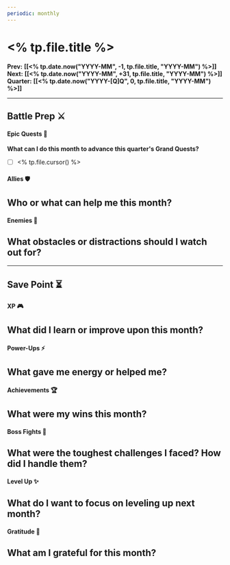 ```yaml
---
periodic: monthly
---
```

# <% tp.file.title %>

**Prev:** **[[<% tp.date.now("YYYY-MM", -1, tp.file.title, "YYYY-MM") %>]]**
**Next:** **[[<% tp.date.now("YYYY-MM", +31, tp.file.title, "YYYY-MM") %>]]**
**Quarter:** **[[<% tp.date.now("YYYY-[Q]Q", 0, tp.file.title, "YYYY-MM") %>]]**

___
## Battle Prep ⚔️
#### Epic Quests 🏹
**What can I do this month to advance this quarter's Grand Quests?**
- [ ] <% tp.file.cursor() %>
#### Allies 🛡️
 **Who or what can help me this month?**  
- 
#### Enemies 👹
**What obstacles or distractions should I watch out for?**  
- 

---
## Save Point ⏳ 
#### XP 🎮
**What did I learn or improve upon this month?**  
- 
#### Power-Ups ⚡
**What gave me energy or helped me?**  
- 
#### Achievements 🏆
**What were my wins this month?**  
- 
#### Boss Fights 🐉
**What were the toughest challenges I faced? How did I handle them?**  
- 
#### Level Up ✨
**What do I want to focus on leveling up next month?**
- 
#### Gratitude 💖
**What am I grateful for this month?**  
- 
